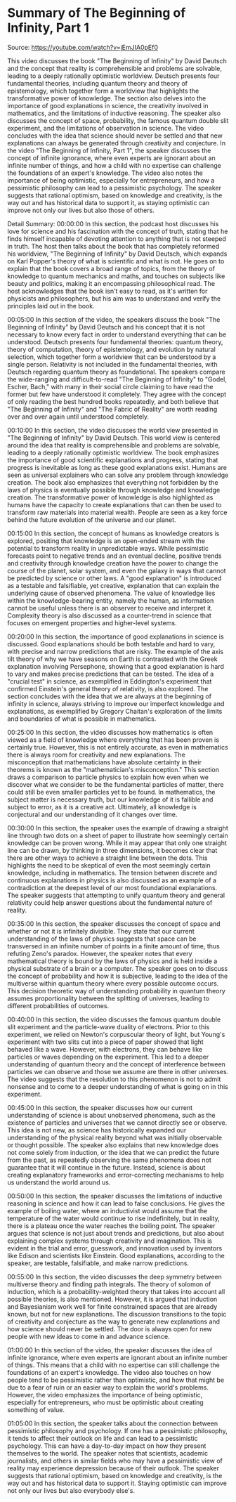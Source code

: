 # Summary of The Beginning of Infinity, Part 1

Source: https://youtube.com/watch?v=jEmJIA0pEf0

This video discusses the book "The Beginning of Infinity" by David Deutsch and the concept that reality is comprehensible and problems are solvable, leading to a deeply rationally optimistic worldview. Deutsch presents four fundamental theories, including quantum theory and theory of epistemology, which together form a worldview that highlights the transformative power of knowledge. The section also delves into the importance of good explanations in science, the creativity involved in mathematics, and the limitations of inductive reasoning. The speaker also discusses the concept of space, probability, the famous quantum double slit experiment, and the limitations of observation in science. The video concludes with the idea that science should never be settled and that new explanations can always be generated through creativity and conjecture.
In the video "The Beginning of Infinity, Part 1", the speaker discusses the concept of infinite ignorance, where even experts are ignorant about an infinite number of things, and how a child with no expertise can challenge the foundations of an expert's knowledge. The video also notes the importance of being optimistic, especially for entrepreneurs, and how a pessimistic philosophy can lead to a pessimistic psychology. The speaker suggests that rational optimism, based on knowledge and creativity, is the way out and has historical data to support it, as staying optimistic can improve not only our lives but also those of others.

Detail Summary: 
00:00:00
In this section, the podcast host discusses his love for science and his fascination with the concept of truth, stating that he finds himself incapable of devoting attention to anything that is not steeped in truth. The host then talks about the book that has completely reformed his worldview, "The Beginning of Infinity" by David Deutsch, which expands on Karl Popper's theory of what is scientific and what is not. He goes on to explain that the book covers a broad range of topics, from the theory of knowledge to quantum mechanics and maths, and touches on subjects like beauty and politics, making it an encompassing philosophical read. The host acknowledges that the book isn't easy to read, as it's written for physicists and philosophers, but his aim was to understand and verify the principles laid out in the book.

00:05:00
In this section of the video, the speakers discuss the book "The Beginning of Infinity" by David Deutsch and his concept that it is not necessary to know every fact in order to understand everything that can be understood. Deutsch presents four fundamental theories: quantum theory, theory of computation, theory of epistemology, and evolution by natural selection, which together form a worldview that can be understood by a single person. Relativity is not included in the fundamental theories, with Deutsch regarding quantum theory as foundational. The speakers compare the wide-ranging and difficult-to-read "The Beginning of Infinity" to "Godel, Escher, Bach," with many in their social circle claiming to have read the former but few have understood it completely. They agree with the concept of only reading the best hundred books repeatedly, and both believe that "The Beginning of Infinity" and "The Fabric of Reality" are worth reading over and over again until understood completely.

00:10:00
In this section, the video discusses the world view presented in "The Beginning of Infinity" by David Deutsch. This world view is centered around the idea that reality is comprehensible and problems are solvable, leading to a deeply rationally optimistic worldview. The book emphasizes the importance of good scientific explanations and progress, stating that progress is inevitable as long as these good explanations exist. Humans are seen as universal explainers who can solve any problem through knowledge creation. The book also emphasizes that everything not forbidden by the laws of physics is eventually possible through knowledge and knowledge creation. The transformative power of knowledge is also highlighted as humans have the capacity to create explanations that can then be used to transform raw materials into material wealth. People are seen as a key force behind the future evolution of the universe and our planet.

00:15:00
In this section, the concept of humans as knowledge creators is explored, positing that knowledge is an open-ended stream with the potential to transform reality in unpredictable ways. While pessimistic forecasts point to negative trends and an eventual decline, positive trends and creativity through knowledge creation have the power to change the course of the planet, solar system, and even the galaxy in ways that cannot be predicted by science or other laws. A "good explanation" is introduced as a testable and falsifiable, yet creative, explanation that can explain the underlying cause of observed phenomena. The value of knowledge lies within the knowledge-bearing entity, namely the human, as information cannot be useful unless there is an observer to receive and interpret it. Complexity theory is also discussed as a counter-trend in science that focuses on emergent properties and higher-level systems.

00:20:00
In this section, the importance of good explanations in science is discussed. Good explanations should be both testable and hard to vary, with precise and narrow predictions that are risky. The example of the axis tilt theory of why we have seasons on Earth is contrasted with the Greek explanation involving Persephone, showing that a good explanation is hard to vary and makes precise predictions that can be tested. The idea of a "crucial test" in science, as exemplified in Eddington's experiment that confirmed Einstein's general theory of relativity, is also explored. The section concludes with the idea that we are always at the beginning of infinity in science, always striving to improve our imperfect knowledge and explanations, as exemplified by Gregory Chaitan's exploration of the limits and boundaries of what is possible in mathematics.

00:25:00
In this section, the video discusses how mathematics is often viewed as a field of knowledge where everything that has been proven is certainly true. However, this is not entirely accurate, as even in mathematics there is always room for creativity and new explanations. The misconception that mathematicians have absolute certainty in their theorems is known as the "mathematician's misconception." This section draws a comparison to particle physics to explain how even when we discover what we consider to be the fundamental particles of matter, there could still be even smaller particles yet to be found. In mathematics, the subject matter is necessary truth, but our knowledge of it is fallible and subject to error, as it is a creative act. Ultimately, all knowledge is conjectural and our understanding of it changes over time.

00:30:00
In this section, the speaker uses the example of drawing a straight line through two dots on a sheet of paper to illustrate how seemingly certain knowledge can be proven wrong. While it may appear that only one straight line can be drawn, by thinking in three dimensions, it becomes clear that there are other ways to achieve a straight line between the dots. This highlights the need to be skeptical of even the most seemingly certain knowledge, including in mathematics. The tension between discrete and continuous explanations in physics is also discussed as an example of a contradiction at the deepest level of our most foundational explanations. The speaker suggests that attempting to unify quantum theory and general relativity could help answer questions about the fundamental nature of reality.

00:35:00
In this section, the speaker discusses the concept of space and whether or not it is infinitely divisible. They state that our current understanding of the laws of physics suggests that space can be transversed in an infinite number of points in a finite amount of time, thus refuting Zeno's paradox. However, the speaker notes that every mathematical theory is bound by the laws of physics and is held inside a physical substrate of a brain or a computer. The speaker goes on to discuss the concept of probability and how it is subjective, leading to the idea of the multiverse within quantum theory where every possible outcome occurs. This decision theoretic way of understanding probability in quantum theory assumes proportionality between the splitting of universes, leading to different probabilities of outcomes.

00:40:00
In this section, the video discusses the famous quantum double slit experiment and the particle-wave duality of electrons. Prior to this experiment, we relied on Newton's corpuscular theory of light, but Young's experiment with two slits cut into a piece of paper showed that light behaved like a wave. However, with electrons, they can behave like particles or waves depending on the experiment. This led to a deeper understanding of quantum theory and the concept of interference between particles we can observe and those we assume are there in other universes. The video suggests that the resolution to this phenomenon is not to admit nonsense and to come to a deeper understanding of what is going on in this experiment.

00:45:00
In this section, the speaker discusses how our current understanding of science is about unobserved phenomena, such as the existence of particles and universes that we cannot directly see or observe. This idea is not new, as science has historically expanded our understanding of the physical reality beyond what was initially observable or thought possible. The speaker also explains that new knowledge does not come solely from induction, or the idea that we can predict the future from the past, as repeatedly observing the same phenomena does not guarantee that it will continue in the future. Instead, science is about creating explanatory frameworks and error-correcting mechanisms to help us understand the world around us.

00:50:00
In this section, the speaker discusses the limitations of inductive reasoning in science and how it can lead to false conclusions. He gives the example of boiling water, where an inductivist would assume that the temperature of the water would continue to rise indefinitely, but in reality, there is a plateau once the water reaches the boiling point. The speaker argues that science is not just about trends and predictions, but also about explaining complex systems through creativity and imagination. This is evident in the trial and error, guesswork, and innovation used by inventors like Edison and scientists like Einstein. Good explanations, according to the speaker, are testable, falsifiable, and make narrow predictions.

00:55:00
In this section, the video discusses the deep symmetry between multiverse theory and finding path integrals. The theory of solomon of induction, which is a probability-weighted theory that takes into account all possible theories, is also mentioned. However, it is argued that induction and Bayesianism work well for finite constrained spaces that are already known, but not for new explanations. The discussion transitions to the topic of creativity and conjecture as the way to generate new explanations and how science should never be settled. The door is always open for new people with new ideas to come in and advance science.

01:00:00
In this section of the video, the speaker discusses the idea of infinite ignorance, where even experts are ignorant about an infinite number of things. This means that a child with no expertise can still challenge the foundations of an expert's knowledge. The video also touches on how people tend to be pessimistic rather than optimistic, and how that might be due to a fear of ruin or an easier way to explain the world's problems. However, the video emphasizes the importance of being optimistic, especially for entrepreneurs, who must be optimistic about creating something of value.

01:05:00
In this section, the speaker talks about the connection between pessimistic philosophy and psychology. If one has a pessimistic philosophy, it tends to affect their outlook on life and can lead to a pessimistic psychology. This can have a day-to-day impact on how they present themselves to the world. The speaker notes that scientists, academic journalists, and others in similar fields who may have a pessimistic view of reality may experience depression because of their outlook. The speaker suggests that rational optimism, based on knowledge and creativity, is the way out and has historical data to support it. Staying optimistic can improve not only our lives but also everybody else's.


